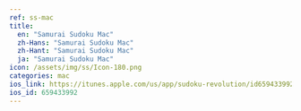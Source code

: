 ```yaml
---
ref: ss-mac
title:
  en: "Samurai Sudoku Mac"
  zh-Hans: "Samurai Sudoku Mac"
  zh-Hant: "Samurai Sudoku Mac"
  ja: "Samurai Sudoku Mac"
icon: /assets/img/ss/Icon-180.png
categories: mac
ios_link: https://itunes.apple.com/us/app/sudoku-revolution/id659433992?ls=1&mt=12
ios_id: 659433992
---
```




